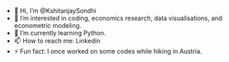 - 👋 Hi, I’m @KshitanjaySondhi
- 👀 I’m interested in coding, economics research, data visualisations, and econometric modeling.
- 🌱 I’m currently learning Python.
- 📫 How to reach me: Linkedin
- ⚡ Fun fact: I once worked on some codes while hiking in Austria.

<!---
KshitanjaySondhi/KshitanjaySondhi is a ✨ special ✨ repository because its `README.md` (this file) appears on your GitHub profile.
You can click the Preview link to take a look at your changes.
--->
